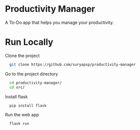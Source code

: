
# Productivity Manager

A To-Do app that helps you manage your productivity.

<!---## Live Demo

https://productivitymanager.pythonanywhere.com/
-->
# Run Locally

Clone the project

```bash
  git clone https://github.com/suryapsp/productivity-manager
```

Go to the project directory

```bash
  cd productivity-manager/
  cd src/
```

Install flask

```bash
  pip install flask
```

Run the web app

```bash
  flask run
```



